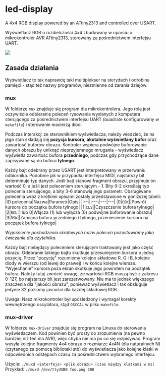 # led-display

A 4x4 RGB display powered by an ATtiny2313 and controlled over USART.

Wyświetlacz RGB o rozdielczości 4x4 zbudowany w oparciu o mikrokontroler AVR ATtiny2313, sterowany za pośrednictwem interfejsu UART.

<img src=demo.gif></img>

## Zasada działania

Wyświetlacz to tak naprawdę taki multiplekser na sterydach i odrobina pamięci - stąd też nazwy programów, niezmienne od zarania dziejów.

### mux
W folderze `mux` znajduje się program dla mikrokontrolera. Jego rolą jest oczywiście odbieranie poleceń rysowania wysłanych z komputera sterującego za pośrednictwem interfejsu UART (buadrate konfigurowany w `makefile`) i sterowanie macierzą diod.

Podczas interakcji ze sterownikiem wyświetlacza, należy wiedzieć, że na jego stan składają się **pozycja kursora**, **akutalnie wyświetlany bufor** oraz zawartość buforów obrazu.
Kontroler wspiera podwójne buforowanie danych obrazu by uniknąć nieprzyjemnego mrugania - wyświetlacz wyświetla zawartość bufora **przedniego**, podczas gdy przychodzące dane zapisywane są do bufora **tylnego**.

Każdy bajt odebrany przez USART jest interpretowany w przerwaniu odbiornika. Podobnie jak w przypadku interfejsu MIDI, najstarszy bit determinuje typ danych.
Jeśli bajt stanowi fragment obrazu, przyjmuje on wartość 0, a jeśli jest poleceniem sterującym - 1. Bity 0-2 określają typ polecenia sterującego, a bity 3-6 stanowią jego parametr.
Obsługiwane polecenia wraz z krótkimi opisami zostały przedstawione w poniższej tabeli:
|ID polecenia|Nazwa|Parametr|Opis|
|:--:|:---:|---|---|
|0|`CBK`||Powrót kursora do początku bufora tylnego|
|1|`CLS`||Czyszczenie bufora tylnego|
|2|`BCL`|1 lub 0|Włącza (1) lub wyłącza (0) podwójne buforowanie obrazu|
|3|`BSW`||Zamiana bufora przedniego i tylnego, przeniesienie kursora na początek bufora tylnego|

_Wyjaśnienie pochodzenia skrótowych nazw poleceń pozostawiamy jako ćwiczenie dla czytelnika._

Każdy bajt niebędący poleceniem sterującym traktowany jest jako część obrazu. Odebranie takiego bajtu skutkuje przesunięciem kursora o jedną pozycję.
Przez "pozycję" rozumiemy kolejno składowe R, G i B, kolejne diody w wierszu (od lewej do prawej) i w końcu kolejne wiersze. "Wyjechanie" kursora poza ekran skutkuje jego powrotem na początek bufora.
Należy tutaj zwrócić uwagę, że wartości RGB muszą być z zakresu 0-127, bo najstarszy bit jest zarezerwowany.
Nie ma to jednak większego znaczenia dla "jakości obrazu", ponieważ wyświetlacz i tak obsługuje jedynie 32 poziomy jasności dla każdej składowej RGB.

Uwaga: Nasz mikrokontroler był upośledzony i wymagał korekty wewnętrzengo oscylatora, stąd `OSCCAL` w pliku `makefile`.

### mux-driver

W folderze `mux-driver` znajduje się program na Linuxa do sterowania wyświetlaczem. Kod powinien być prosty do zrozumienia (na pewno bardziej niż ten dla AVR), więc chyba nie ma po co się rozpisywać.
Program wysyła kolejne fragmenty 4x4 obrazu o rozmiarze 4x4N (dla naturalnych N) (czytanego za pomocą biblioteki stb) do wyświetlacza jako kolejne klatki w odpowiednich odstępach czasu za pośrednictwem wybranego interfejsu. 

Użycie: `./muxd <interfejs> <plik obrazu> [czas między klatkami w ms]`<br>
Przykład: `./muxd /dev/ttyUSB0 foo.png 200`<br>
